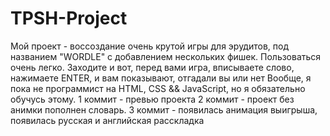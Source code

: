# TPSH-Project
Мой проект - воссоздание очень крутой игры для эрудитов, под названием "WORDLE" с добавлением нескольких фишек.
Пользоваться очень легко. Заходите и вот, перед вами игра, вписываете слово, нажимаете ENTER, и вам показывают, отгадали вы или нет
Вообще, я пока не программист на HTML, CSS && JavaScript, но я обязательно обучусь этому. 
1 коммит - превью проекта
2 коммит - проект без анимки пополнен словарь.
3 коммит - появилась анимация выигрыша, появилась русская и английская расскладка
